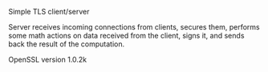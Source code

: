 Simple TLS client/server

Server receives incoming connections from clients, secures them, performs some math actions on data received from the client, signs it, and sends back the result of the computation.

OpenSSL version 1.0.2k

